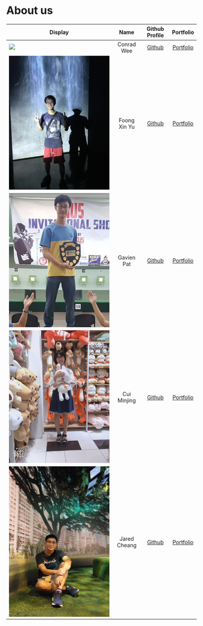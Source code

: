 # About us

Display | Name | Github Profile | Portfolio 
--------|:----:|:--------------:|:---------:
![](./profilePics/ConradWee.jpg) | Conrad Wee | [Github](https://github.com/conradwee) | [Portfolio](./team/conradwee.md)
![](./profilePics/FoongXinYu.jpg) | Foong Xin Yu | [Github](https://github.com/Uxinnn) | [Portfolio](./team/Uxinnn.md)
![](./profilePics/GavienPat.png) | Gavien Pat | [Github](https://github.com/gavienwz) | [Portfolio](./team/gavienwz.md)
![](./profilePics/minjing.jpg) | Cui Minjing | [Github](https://github.com/Cuiminjing) | [Portfolio](./team/Cuiminjing.md)
![](./profilePics/jared.jpg) | Jared Cheang | [Github](https://github.com/jach23) | [Portfolio](./team/jach23.md)
